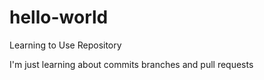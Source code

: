 # hello-world
Learning to Use Repository

I'm just learning about commits branches and pull requests
